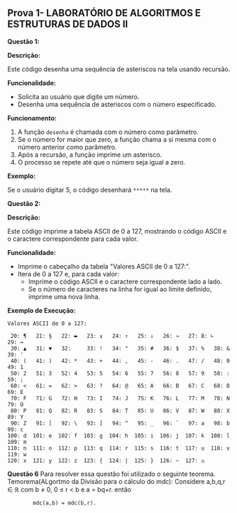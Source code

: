 ## Prova 1- LABORATÓRIO DE ALGORITMOS E ESTRUTURAS DE DADOS II

**Questão 1:**

**Descrição:**

Este código desenha uma sequência de asteriscos na tela usando recursão.

**Funcionalidade:**

* Solicita ao usuário que digite um número.
* Desenha uma sequência de asteriscos com o número especificado.

**Funcionamento:**

1. A função `desenha` é chamada com o número como parâmetro.
2. Se o número for maior que zero, a função chama a si mesma com o número anterior como parâmetro.
3. Após a recursão, a função imprime um asterisco.
4. O processo se repete até que o número seja igual a zero.

**Exemplo:**

Se o usuário digitar 5, o código desenhará `*****` na tela.

**Questão 2:**

**Descrição:**

Este código imprime a tabela ASCII de 0 a 127, mostrando o código ASCII e o caractere correspondente para cada valor.

**Funcionalidade:**

* Imprime o cabeçalho da tabela "Valores ASCII de 0 a 127:".
* Itera de 0 a 127 e, para cada valor:
    * Imprime o código ASCII e o caractere correspondente lado a lado.
    * Se o número de caracteres na linha for igual ao limite definido, imprime uma nova linha.

**Exemplo de Execução:**

```
Valores ASCII de 0 a 127:

 20: ¶   21: §   22: ▬   23: ↨   24: ↑   25: ↓   26: →   27: 8: ∟   29: ↔
 30: ▲   31: ▼   32:     33: !   34: "   35: #   36: $   37: %   38: &   39: '
 40: (   41: )   42: *   43: +   44: ,   45: -   46: .   47: /   48: 0   49: 1
 50: 2   51: 3   52: 4   53: 5   54: 6   55: 7   56: 8   57: 9   58: :   59: ;
 60: <   61: =   62: >   63: ?   64: @   65: A   66: B   67: C   68: D   69: E
 70: F   71: G   72: H   73: I   74: J   75: K   76: L   77: M   78: N   79: O
 80: P   81: Q   82: R   83: S   84: T   85: U   86: V   87: W   88: X   89: Y
 90: Z   91: [   92: \   93: ]   94: ^   95: _   96: `   97: a   98: b   99: c
100: d  101: e  102: f  103: g  104: h  105: i  106: j  107: k  108: l  109: m
110: n  111: o  112: p  113: q  114: r  115: s  116: t  117: u  118: v  119: w
120: x  121: y  122: z  123: {  124: |  125: }  126: ~  127: ⌂

```

**Questão 6**
Para resolver essa questão foi utilizado o seguinte teorema.
Temorema(ALgortmo da Divisão para o cálculo do mdc): Considere a,b,q,r ∈ ℝ com b ≠ 0, 0 ≤ r < b e a = bq+r. então
            
            mdc(a,b) = mdc(b,r).





